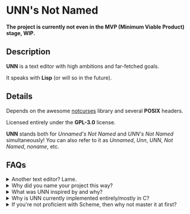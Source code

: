 # UNN's Not Named

**The project is currently not even in the MVP (Minimum Viable Product) stage, WIP.**

## Description

**UNN** is a text editor with high ambitions and far-fetched goals. 

It speaks with **Lisp** (or will so in the future).

## Details

Depends on the awesome [notcurses](https://github.com/dankamongmen/notcurses) library and several **POSIX** headers.

Licensed entirely under the **GPL-3.0** license.

**UNN** stands both for *Unnamed's Not Named* and *UNN's Not Named* simultaneously! You can also refer to it as *Unnamed*, *Unn*, *UNN*, *Not Named*, *noname*, etc.

## FAQs

<details>
  <summary>Another text editor? Lame.</summary>
    I know, really. For me, above all, UNN is a pet-project and a hobby.
</details>

<details>
  <summary>Why did you name your project this way?</summary>
    For you to ask, and yes, I'm serious. Well, you can also interpret the naming as the representation of UNN's infinite capabilities - there are so much of them and there is so much to possibly add, that you simply can't express it with words, you just <b>can't name it</b>.
</details>

<details>
  <summary>What was UNN inspired by and why?</summary>
    Good question! First and the most influential of them all is <b>Emacs</b>, because of it's overall complexity and the fact that it <i>speaks with Lisp</i>. I love the idea of a jack-of-all-trades editor. But I'm not really a fan of Emacs Lisp and would've been a lot more amazed by Emacs if it was fully written in Lisp. I was also inspired by <b>Vim</b> because it basically represents an entire domain-specific language for text/code editing, your editing speeds up enormously when you finally acquire at least intermediate proficiency with it! But, as silly as it sounds, I want my text editor be more than a text editing utility. Otherwise, why would it <i>speak with Lisp</i>? Infinite extensibility on top! My love for <b>CLI</b>, <b>TUI</b> and the general terminal workflow also played an important role in the decision of implementing my own <b>unnamed</b> text editor.
</details>

<details>
  <summary>Why is UNN currently implemented entirely/mostly in C?</summary>
    It's planned to be this way. What I want to do is to firstly make a bit "crappy" (because of my first-time experience) version of UNN in an environment that I'm already familiar with, to, you know, bootstrap the workflow. This first version will be the UNN's <b>MVP</b> (Minimum Viable Project). From the moment I have implemented the MVP, I'll be writing code almost exclusively in and with it. The reason I haven't begun doing everything in Scheme Lisp is because I'm not so proficient in it (newbie), and I'll gain the proficiency gradually by extending and rewriting parts of the editor in Scheme. I love <b>C</b> because of it's simplicity, "low-levelness". And it's great that the most Scheme implementations provide a C interoperability. Also, it's a language that I already know really well.
</details>

<details>
  <summary>If you're not proficient with Scheme, then why not master it at first?</summary>
    Because I'm truly eager to implement UNN!
</details>
